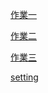[作業一](https://github.com/Bugcatlz/yzu-SwiftUI-1090728/blob/bf2f1adab295087d93035fd4a98aedd6197f7316/homework/hw1.md)

[作業二](https://github.com/Bugcatlz/yzu-SwiftUI-1090728/blob/bf2f1adab295087d93035fd4a98aedd6197f7316/homework/hw2.md)

[作業三](https://github.com/Bugcatlz/yzu-SwiftUI-1090728/blob/bf2f1adab295087d93035fd4a98aedd6197f7316/homework/hw3.md)

[setting](https://github.com/Bugcatlz/yzu-SwiftUI-1090728/blob/bf2f1adab295087d93035fd4a98aedd6197f7316/homework/setting.md)
